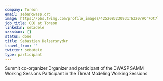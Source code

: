 ```yaml
---
company: Toreon
email: seba@owasp.org
image: https://pbs.twimg.com/profile_images/425208323093176320/AQr7Ot7l_400x400.png
job_title: CEO at Toreon
linkedin: sebadele
sessions: []
status: done
title: Sebastien Deleersnyder
travel_from: ''
twitter: sebadele
type: participant
---
```


Summit co-organizer
Organizer and participant of the OWASP SAMM Working Sessions
Participant in the Threat Modeling Working Sessions